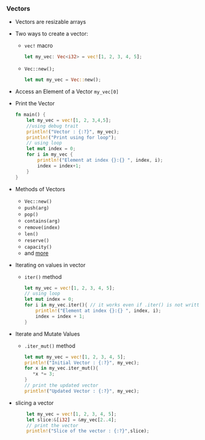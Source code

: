### Vectors
- Vectors are resizable arrays
- Two ways to create a vector:
    - `vec!` macro
        ```rust
        let my_vec: Vec<i32> = vec![1, 2, 3, 4, 5];
        ```
    - `Vec::new();`
        ```rust
        let mut my_vec = Vec::new();
        ```
- Access an Element of a Vector `my_vec[0]`
- Print the Vector
    ```rust
    fn main() {   
        let my_vec = vec![1, 2, 3,4,5];
        //using debug trait 
        println!("Vector : {:?}", my_vec);
        println!("Print using for loop"); 
        // using loop
        let mut index = 0;
        for i in my_vec {
            println!("Element at index {}:{} ", index, i);
            index = index+1;
        }
    }
    ```
- Methods of Vectors
    - `Vec::new()`
    - `push(arg)`
    - `pop()`
    - `contains(arg)`
    - `remove(index)`
    - `len()`
    - `reserve()`
    - `capacity()`
    -  and [more](https://doc.rust-lang.org/std/vec/struct.Vec.html#implementations) 
    
- Iterating on values in vector
    - `iter()` method
        ```rust
        let my_vec = vec![1, 2, 3, 4, 5];
        // using loop
        let mut index = 0;
        for i in my_vec.iter(){ // it works even if .iter() is not written
            println!("Element at index {}:{} ", index, i);
            index = index + 1;
        }   
        ```
- Iterate and Mutate Values
    - `.iter_mut()` method
        ```rust
       let mut my_vec = vec![1, 2, 3, 4, 5];
       println!("Initial Vector : {:?}", my_vec);
       for x in my_vec.iter_mut(){
           *x *= 3;
       }
       // print the updated vector
       println!("Updated Vector : {:?}", my_vec); 
        ```
- slicing a vector
    ```rust
        let my_vec = vec![1, 2, 3, 4, 5];
        let slice:&[i32] = &my_vec[2..4];
        // print the vector
        println!("Slice of the vector : {:?}",slice);
    ```
